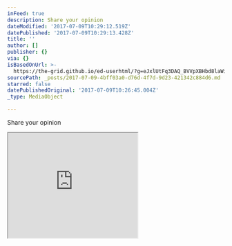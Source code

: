 ```yaml
---
inFeed: true
description: Share your opinion
dateModified: '2017-07-09T10:29:12.519Z'
datePublished: '2017-07-09T10:29:13.428Z'
title: ''
author: []
publisher: {}
via: {}
isBasedOnUrl: >-
  https://the-grid.github.io/ed-userhtml/?g=eJxlUtFq3DAQ_BVVpXBHbd8laWixz4EGCi0koQ99K-VYS2t7c7LkaHW5c0L-vbKdtKR9045GuzOr2YBQBphLGYYea-e7lFvwKKp9CM5K0XqsS9mG0HO-WrHj4JzJXsiZct0quNX3K3vdaik0BEg7p7GU2sMB_dZT0wYpOAxmBIl7A0NO1pDFtDJO7YqAx5BqVM5DIGdz6ywWFahd493e6lQ543z-9lTVJx-wmKtDSyGe955j0TuyAX1ROxvSGjoyQ_4VzT0GUpB89gQmYbCcMnqqZxrTA-anZ_2xmJS0OOrMzz9m5xGaFIGhxuYKp9Yd-IZsvi5eE3vQmmyTr_ujOPsUgcp5jT71oGnP-ekIdXBMD6RDm5-s1--KSXnKPSiMTg8e-sLdo6-NO-QtaY12Hv8HRGOoZ-JZ92GeXzmji1hUO4qWJ0Odc6EdxYAN0TEBY6R07iF1fPyX03gYWIHBQooQvWEo5bYyYHfy4gr2VrWiQ7FZwYXYsPLUhwuxqCM-_tBiKR7FPXhxx8ktJ3cJJ7rUTu27uKxENFTqLHb8YnAELodvOhEKI6g8QsBnPBLDKyJfDj-guYEOE0H6OZHbmLLtFEmZiOpvErGrUL_OoSwE1Ys3DWXRmFnohPRy-ShuuVT4AsnZjFwWEc_iFNLTib0qq_dy7nrLsdVd2YT_Xv1c_4o3WR_l2HATc56RjaEKl6MKXIzLWIon8bSMK9qsnhf3G6MUNsM
sourcePath: _posts/2017-07-09-4bff03a0-d76d-4f7d-9d23-421342c884d6.md
starred: false
datePublishedOriginal: '2017-07-09T10:26:45.004Z'
_type: MediaObject

---
```

Share your opinion

<iframe src="https://the-grid.github.io/ed-userhtml/?g=eJxlUstu2zAQ_JUtixY2qleKGqn1cAEDORRojQLJrSgMilxJdCVRIVdxlCL_XsqWnRg5SRzOLmdmN5XqAUTNrc0YDR0W2jT-XskSiYHkxP3e1BmriDobh6HVlrSugxM1ELoJSYe_frQ_K8nA0lBjxlwDqmK4iqIPCVSoyopiuI6i7jFhsII0dK-6jxVGdbSCWdG3gpRuZ3P4Bw_cwL31dta796wnM6lF32BLHpQqk4FTdlPjCKyH79IDgQ4UBjnhhDsiXRDterjj5YY36IGSk9Gtk888yF_MYZOjvLTGElDF7F2pAsHreiY9Jeejxp3NBJ4wdvTB5onDA_eAkoc_a0SWf2LHtjvret1nJb2p-h39cTdBx42TutESA9VaNLQeZeBszGEOz_A8d-mk4SmzdBzcFHehW_IL3qh6iOGWt9a_RaOK5IBb9YRuFJ9d9kLX2sTwfrlcJrrjQpHjR8EigY5LqdrSJ93FsJjG1Ok9GpSQD5ByqAwWL1nt9_vLpPCRN12NNvzWU7MV7sBV2WbHxfjojsmIW90bN7DXlf7X5WJxdf3FX3OrxJnZoFR9c2aeceE8uZzOF_4hXonSn-Tmw5saQtNkN5vzer7KgQFx4zYlY9u85u1ftrqbqtOQnzb1P4A4Fmk" height="244" style=""></iframe>